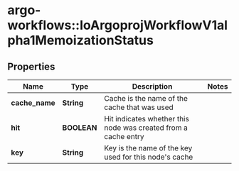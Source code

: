 # argo-workflows::IoArgoprojWorkflowV1alpha1MemoizationStatus

## Properties
Name | Type | Description | Notes
------------ | ------------- | ------------- | -------------
**cache_name** | **String** | Cache is the name of the cache that was used | 
**hit** | **BOOLEAN** | Hit indicates whether this node was created from a cache entry | 
**key** | **String** | Key is the name of the key used for this node&#39;s cache | 


